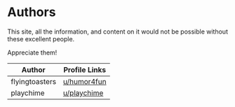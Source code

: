 # Authors

This site, all the information, and content on it would not be possible without these excellent people. 

Appreciate them!

| Author | Profile Links|
| - | - |
| flyingtoasters | [u/humor4fun](https://reddit.com/u/humor4fun) |
| playchime | [u/playchime](https://reddit.com/u/playchime) |